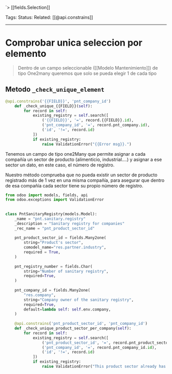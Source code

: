 `> [[fields.Selection]]

Tags: 
Status: 
Related: [[@api.constrains]]

___

# Comprobar unica seleccion por elemento

> Dentro de un campo seleccionable ([[Modelo Mantenimiento]]) de tipo One2many queremos que solo se pueda elegir 1 de cada tipo

## Metodo `_check_unique_element`
```python
@api.constrains('{{FIELD}}', 'pnt_company_id')  
    def _check_unique_{{FIELD}}(self):  
        for record in self:  
            existing_registry = self.search([  
                ('{{FIELD}}', '=', record.{{FIELD}}.id),  
                ('pnt_company_id', '=', record.pnt_company.id),  
                ('id', '!=', record.id)  
            ])  
            if existing_registry:  
                raise ValidationError("{{Error msg}}.")
```

Tenemos un campo de tipo one2Many que permite asignar a cada compañía un sector de producto (alimenticio, industrial....) y asignar a ese sector un dato, en este caso, el número de registro.

Nuestro método comprueba que no pueda existir un sector de producto registrado más de 1 vez en una misma compañía, para asegurar que dentro de esa compañía cada sector tiene su propio número de registro.


```python
from odoo import models, fields, api  
from odoo.exceptions import ValidationError  
  
  
class PntSanitaryRegistry(models.Model):  
    _name = "pnt.sanitary.registry"  
    _description = "Sanitary registry for companies"  
    _rec_name = "pnt_product_sector_id"  
  
    pnt_product_sector_id = fields.Many2one(  
        string="Product's sector",  
        comodel_name="res.partner.industry",  
        required = True,  
    )  
  
    pnt_registry_number = fields.Char(  
        string="Number of sanitary registry",  
        required=True,  
    )  
  
    pnt_company_id = fields.Many2one(  
        "res.company",  
        string="Company owner of the sanitary registry",  
        required=True,  
        default=lambda self: self.env.company,  
    )  
  
    @api.constrains('pnt_product_sector_id', 'pnt_company_id')  
    def _check_unique_product_sector_per_company(self):  
        for record in self:  
            existing_registry = self.search([  
                ('pnt_product_sector_id', '=', record.pnt_product_sector_id.id),  
                ('pnt_company_id', '=', record.pnt_company_id.id),  
                ('id', '!=', record.id)  
            ])  
            if existing_registry:  
                raise ValidationError("This product sector already has a registry for the selected company.")
```